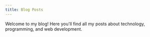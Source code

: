 ```yaml
---
title: Blog Posts
---
```


Welcome to my blog! Here you'll find all my posts about technology, programming, and web development. 